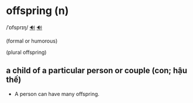 # offspring (n)

/ˈɒfsprɪŋ/ [🔊](https://www.oxfordlearnersdictionaries.com/media/english/uk_pron/o/off/offsp/offspring__gb_1.mp3) [🔊](https://www.oxfordlearnersdictionaries.com/media/english/us_pron/o/off/offsp/offspring__us_1_rr.mp3)

(formal or humorous)

(plural offspring)

## a child of a particular person or couple (con; hậu thế)

- A person can have many offspring.